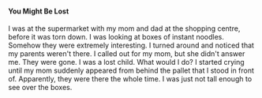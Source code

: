 #### You Might Be Lost
I was at the supermarket with my mom and dad at the shopping centre, before it was torn down.
I was looking at boxes of instant noodles. Somehow they were extremely interesting. I turned
around and noticed that my parents weren't there. I called out for my mom, but she didn't answer 
me. They were gone. I was a lost child. What would I do? I started crying until my mom suddenly
appeared from behind the pallet that I stood in front of. Apparently, they were there the whole
time. I was just not tall enough to see over the boxes.
